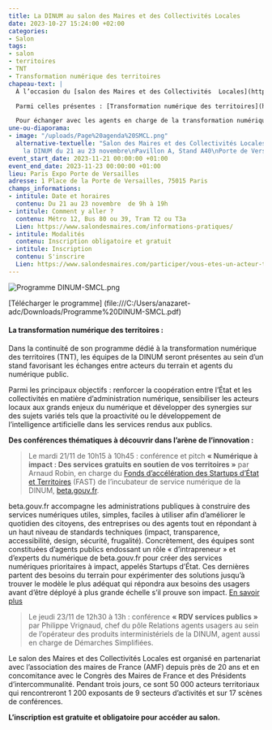 ```yaml
---
title: La DINUM au salon des Maires et des Collectivités Locales
date: 2023-10-27 15:24:00 +02:00
categories:
- Salon
tags:
- salon
- territoires
- TNT
- Transformation numérique des territoires
chapeau-text: |
  À l’occasion du [salon des Maires et des Collectivités  Locales](https://www.salondesmaires.com/) qui se tient du 21 au 23 novembre à Paris Porte de Versailles, les équipes de la DINUM de (re)présenteront [sa nouvelle feuille de route](https://www.numerique.gouv.fr/dinum/) et son offre à destination des territoires au sein d’un stand dédié, situé dans l’espace « Tech et transformation numérique » mais aussi et surtout échangeront avec les agents en charge de la transformation numérique publique.

  Parmi celles présentes : [Transformation numérique des territoires](https://www.numerique.gouv.fr/services/tnt/) (TNT), [beta.gouv.fr](https://beta.gouv.fr/), [proactivité](https://www.numerique.gouv.fr/services/administration-proactive/), [Tchap](https://www.numerique.gouv.fr/outils-agents/tchap-messagerie-instantanee-etat/) la messagerie instantanée sécurisée de l’État, [RDV services publics](https://rdv.anct.gouv.fr/)…

  Pour échanger avec les agents en charge de la transformation numérique publique, rendez-vous au stand A40.
une-ou-diaporama:
- image: "/uploads/Page%20agenda%20SMCL.png"
  alternative-textuelle: "Salon des Maires et des Collectivités Locales\nRetrouvez
    la DINUM du 21 au 23 novembre\nPavillon A, Stand A40\nPorte de Versailles "
event_start_date: 2023-11-21 00:00:00 +01:00
event_end_date: 2023-11-23 00:00:00 +01:00
lieu: Paris Expo Porte de Versailles
adresse: 1 Place de la Porte de Versailles, 75015 Paris
champs_informations:
- intitule: Date et horaires
  contenu: Du 21 au 23 novembre  de 9h à 19h
- intitule: Comment y aller ?
  contenu: Métro 12, Bus 80 ou 39, Tram T2 ou T3a
  Lien: https://www.salondesmaires.com/informations-pratiques/
- intitule: Modalités
  contenu: Inscription obligatoire et gratuit
- intitule: Inscription
  contenu: S'inscrire
  Lien: https://www.salondesmaires.com/participer/vous-etes-un-acteur-territorial/
---
```


![Programme DINUM-SMCL.png](/uploads/Programme%20DINUM-SMCL.png)

[Télécharger le programme]
(file:///C:/Users/anazaret-adc/Downloads/Programme%20DINUM-SMCL.pdf)

#### La transformation numérique des territoires :

Dans la continuité de son programme dédié à la transformation numérique des territoires (TNT), les équipes de la DINUM seront présentes au sein d’un stand favorisant les échanges entre acteurs du terrain et agents du numérique public. 

Parmi les principaux objectifs : renforcer la coopération entre l’État et les collectivités en matière d’administration numérique, sensibiliser les acteurs locaux aux grands enjeux du numérique et développer des synergies sur des sujets variés tels que la proactivité ou le développement de l’intelligence artificielle dans les services rendus aux publics. 


**Des conférences thématiques à découvrir dans l’arène de l’innovation :**

> Le mardi 21/11 de 10h15 à 10h45 : conférence et pitch **« Numérique à impact : Des services gratuits en soutien de vos territoires »** par Arnaud Robin, en charge du [Fonds d’accélération des Startups d’État et Territoires](https://beta.gouv.fr/fast/) (FAST) de l’incubateur de service numérique de la DINUM, [beta.gouv.fr](https://beta.gouv.fr/). 

beta.gouv.fr accompagne les administrations publiques à construire des services numériques utiles, simples, faciles à utiliser afin d’améliorer le quotidien des citoyens, des entreprises ou des agents tout en répondant à un haut niveau de standards techniques (impact, transparence, accessibilité, design, sécurité, frugalité).
Concrètement, des équipes sont constituées d’agents publics endossant un rôle « d’intrapreneur » et d’experts du numérique de beta.gouv.fr pour créer des services numériques prioritaires à impact, appelés Startups d’État. Ces dernières partent des besoins du terrain pour expérimenter des solutions jusqu’à trouver le modèle le plus adéquat qui répondra aux besoins des usagers avant d’être déployé à plus grande échelle s’il prouve son impact. 
[En savoir plus](https://beta.gouv.fr/approche)

> Le jeudi 23/11 de 12h30 à 13h : conférence **« RDV services publics »** par Philippe Vrignaud, chef du pôle Relations agents usagers au sein de l’opérateur des produits interministériels de la DINUM, agent aussi en charge de Démarches Simplifiées. 

Le salon des Maires et des Collectivités Locales est organisé en partenariat avec l’association des maires de France (AMF) depuis près de 20 ans et en concomitance avec le Congrès des Maires de France et des Présidents d’intercommunalité. Pendant trois jours, ce sont 50 000 acteurs territoriaux qui rencontreront 1 200 exposants de 9 secteurs d’activités et sur 17 scènes de conférences.

**L’inscription est gratuite et obligatoire pour accéder au salon.**